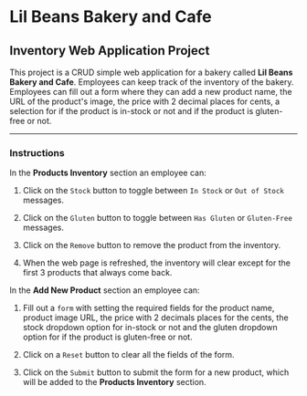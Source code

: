 # Lil Beans Bakery and Cafe

## Inventory Web Application Project

This project is a CRUD simple web application for a bakery called **Lil Beans Bakery and Cafe**. Employees can keep track of the inventory of the bakery. Employees can fill out a form where they can add a new product name, the URL of the product's image, the price with 2 decimal places for cents, a selection for if the product is in-stock or not and if the product is gluten-free or not.

---

### Instructions

In the **Products Inventory** section an employee can:

1. Click on the `Stock` button to toggle between `In Stock` or `Out of Stock` messages.

2. Click on the `Gluten` button to toggle between `Has Gluten` or `Gluten-Free` messages.

3. Click on the `Remove` button to remove the product from the inventory.

4. When the web page is refreshed, the inventory will clear except for the first 3 products that always come back.

In the **Add New Product** section an employee can:

1. Fill out a `form` with setting the required fields for the product name, product image URL, the price with 2 decimals places for the cents, the stock dropdown option for in-stock or not and the gluten dropdown option for if the product is gluten-free or not.

2. Click on a `Reset` button to clear all the fields of the form.

3. Click on the `Submit` button to submit the form for a new product, which will be added to the **Products Inventory** section.
